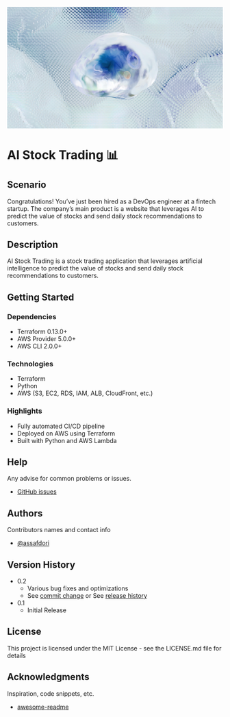 ![codesnap](https://github.com/assafdori/ai-trading/blob/main/codesnap.png)


# AI Stock Trading 📊

## Scenario

Congratulations! You’ve just been hired as a DevOps engineer at a fintech startup. The company’s main product is a website that leverages AI to predict the value of stocks and send daily stock recommendations to customers.

## Description

AI Stock Trading is a stock trading application that leverages artificial intelligence to predict the value of stocks and send daily stock recommendations to customers.

## Getting Started

### Dependencies

* Terraform 0.13.0+
* AWS Provider 5.0.0+
* AWS CLI 2.0.0+

### Technologies

* Terraform
* Python
* AWS (S3, EC2, RDS, IAM, ALB, CloudFront, etc.)

### Highlights 
* Fully automated CI/CD pipeline
* Deployed on AWS using Terraform
* Built with Python and AWS Lambda

## Help

Any advise for common problems or issues.

* [GitHub issues](https://github.com/assafdori/ai-trading/issues)

## Authors

Contributors names and contact info

* [@assafdori](https://github.com/assafdori)

## Version History

* 0.2
    * Various bug fixes and optimizations
    * See [commit change]() or See [release history]()
* 0.1
    * Initial Release

## License

This project is licensed under the MIT License - see the LICENSE.md file for details

## Acknowledgments

Inspiration, code snippets, etc.
* [awesome-readme](https://github.com/matiassingers/awesome-readme)
